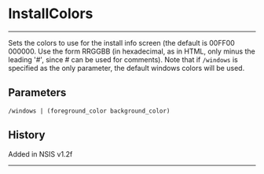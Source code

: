# InstallColors

---

Sets the colors to use for the install info screen (the default is 00FF00 000000. Use the form RRGGBB (in hexadecimal, as in HTML, only minus the leading '#', since # can be used for comments). Note that if `/windows` is specified as the only parameter, the default windows colors will be used.

## Parameters

    /windows | (foreground_color background_color)

## History

Added in NSIS v1.2f

---

